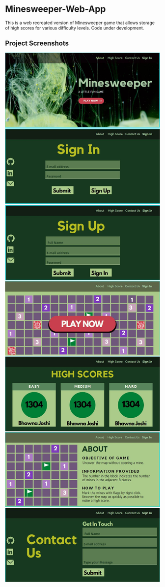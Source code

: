 # Minesweeper-Web-App
This is a web recreated version of Minesweeper game that allows storage of high scores for various difficulty levels.
Code under development.
## Project Screenshots
![Screenshot](https://github.com/bhawnajoshi1304/MinesweeperWeb/blob/master/Screenshots/1.JPG)
![Screenshot](https://github.com/bhawnajoshi1304/MinesweeperWeb/blob/master/Screenshots/2.JPG)
![Screenshot](https://github.com/bhawnajoshi1304/MinesweeperWeb/blob/master/Screenshots/3.JPG)
![Screenshot](https://github.com/bhawnajoshi1304/MinesweeperWeb/blob/master/Screenshots/4.JPG)
![Screenshot](https://github.com/bhawnajoshi1304/MinesweeperWeb/blob/master/Screenshots/5.JPG)
![Screenshot](https://github.com/bhawnajoshi1304/MinesweeperWeb/blob/master/Screenshots/6.JPG)
![Screenshot](https://github.com/bhawnajoshi1304/MinesweeperWeb/blob/master/Screenshots/7.JPG)